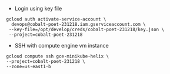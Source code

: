 * Login using key file
```
gcloud auth activate-service-account \
  devops@cobalt-poet-231218.iam.gserviceaccount.com \
 --key-file=/opt/develop/creds/cobalt-poet-231218/key.json \
 --project=cobalt-poet-231218
  ```
 
* SSH with compute engine vm instance
``` 
gcloud compute ssh gce-minikube-helix \
--project=cobalt-poet-231218 \
--zone=us-east1-b
```